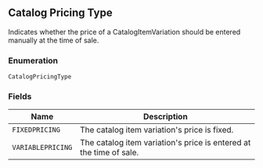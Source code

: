 ## Catalog Pricing Type

Indicates whether the price of a CatalogItemVariation should be entered manually at the time of sale.

### Enumeration

`CatalogPricingType`

### Fields

| Name | Description |
|  --- | --- |
| `FIXEDPRICING` | The catalog item variation's price is fixed. |
| `VARIABLEPRICING` | The catalog item variation's price is entered at the time of sale. |

